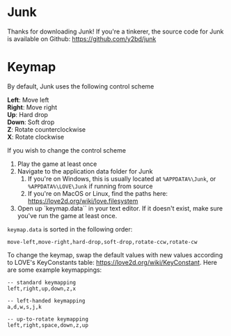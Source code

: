 # Junk

Thanks for downloading Junk! If you're a tinkerer, the source code for Junk is available on Github: https://github.com/y2bd/junk

# Keymap

By default, Junk uses the following control scheme

**Left**: Move left  
**Right**: Move right  
**Up**: Hard drop  
**Down**: Soft drop  
**Z**: Rotate counterclockwise  
**X**: Rotate clockwise  

If you wish to change the control scheme

1. Play the game at least once
2. Navigate to the application data folder for Junk
   1. If you're on Windows, this is usually located at `%APPDATA%\Junk`, or `%APPDATA%\LOVE\Junk` if running from source
   2. If you're on MacOS or Linux, find the paths here: https://love2d.org/wiki/love.filesystem
3. Open up `keymap.data`` in your text editor. If it doesn't exist, make sure you've run the game at least once.

`keymap.data` is sorted in the following order:

```
move-left,move-right,hard-drop,soft-drop,rotate-ccw,rotate-cw
```

To change the keymap, swap the default values with new values according to LOVE's KeyConstants table: https://love2d.org/wiki/KeyConstant. Here are some example keymappings:

```
-- standard keymapping
left,right,up,down,z,x

-- left-handed keymapping
a,d,w,s,j,k

-- up-to-rotate keymapping
left,right,space,down,z,up
```